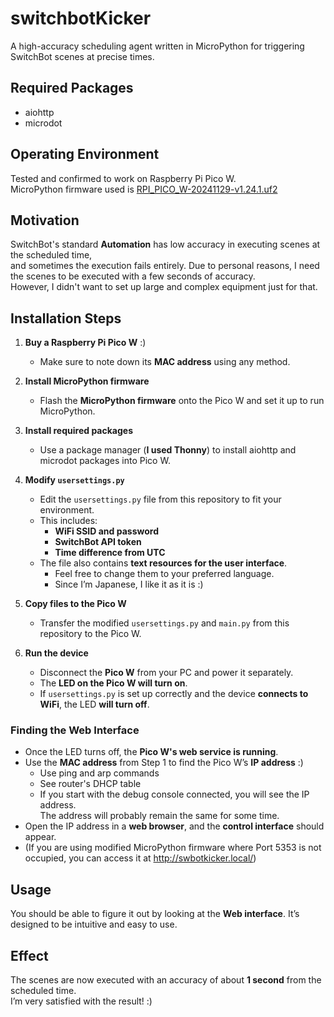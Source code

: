 # switchbotKicker
A high-accuracy scheduling agent written in MicroPython for triggering SwitchBot scenes at precise times.

## Required Packages
- aiohttp  
- microdot
  
## Operating Environment
Tested and confirmed to work on Raspberry Pi Pico W.  
MicroPython firmware used is [RPI_PICO_W-20241129-v1.24.1.uf2](https://micropython.org/download/RPI_PICO_W/)

## Motivation
SwitchBot's standard **Automation** has low accuracy in executing scenes at the scheduled time,  
and sometimes the execution fails entirely. Due to personal reasons, I need the scenes to be executed with a few seconds of accuracy.  
However, I didn't want to set up large and complex equipment just for that.  

## Installation Steps
1. **Buy a Raspberry Pi Pico W** :)
   - Make sure to note down its **MAC address** using any method.

2. **Install MicroPython firmware**  
   - Flash the **MicroPython firmware** onto the Pico W and set it up to run MicroPython.

3. **Install required packages**  
   - Use a package manager (**I used Thonny**) to install aiohttp and microdot packages into Pico W.

4. **Modify `usersettings.py`**  
   - Edit the `usersettings.py` file from this repository to fit your environment.  
   - This includes:  
     - **WiFi SSID and password**  
     - **SwitchBot API token**
     - **Time difference from UTC**
   - The file also contains **text resources for the user interface**.  
     - Feel free to change them to your preferred language.  
     - Since I’m Japanese, I like it as it is :)  

5. **Copy files to the Pico W**  
   - Transfer the modified `usersettings.py` and `main.py` from this repository to the Pico W.

6. **Run the device**  
   - Disconnect the **Pico W** from your PC and power it separately.  
   - The **LED on the Pico W will turn on**.  
   - If `usersettings.py` is set up correctly and the device **connects to WiFi**, the LED **will turn off**.

### Finding the Web Interface
- Once the LED turns off, the **Pico W's web service is running**.  
- Use the **MAC address** from Step 1 to find the Pico W’s **IP address** :)
  - Use ping and arp commands
  - See router's DHCP table
  - If you start with the debug console connected, you will see the IP address.  
    The address will probably remain the same for some time.
- Open the IP address in a **web browser**, and the **control interface** should appear.  
- (If you are using modified MicroPython firmware where Port 5353 is not occupied, you can access it at http://swbotkicker.local/)

## Usage
You should be able to figure it out by looking at the **Web interface**. It’s designed to be intuitive and easy to use.

## Effect
The scenes are now executed with an accuracy of about **1 second** from the scheduled time.  
I’m very satisfied with the result! :)
